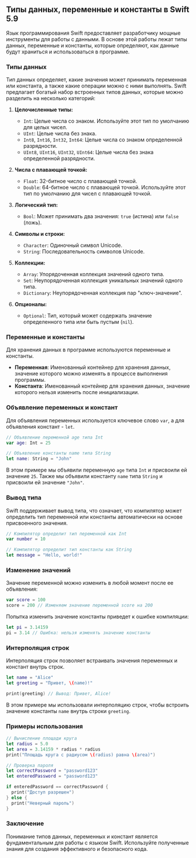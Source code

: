 ## Типы данных, переменные и константы в Swift 5.9

Язык программирования Swift предоставляет разработчику мощные инструменты для работы с данными. В основе этой работы лежат типы данных, переменные и константы, которые определяют, как данные будут храниться и использоваться в программе. 

### Типы данных

Тип данных определяет, какие значения может принимать переменная или константа, а также какие операции можно с ними выполнять. Swift предлагает богатый набор встроенных типов данных, которые можно разделить на несколько категорий:

1. **Целочисленные типы:**

   * `Int`: Целые числа со знаком. Используйте этот тип по умолчанию для целых чисел.
   * `UInt`: Целые числа без знака.
   * `Int8`, `Int16`, `Int32`, `Int64`: Целые числа со знаком определенной разрядности.
   * `UInt8`, `UInt16`, `UInt32`, `UInt64`: Целые числа без знака определенной разрядности.

2. **Числа с плавающей точкой:**

   * `Float`: 32-битное число с плавающей точкой.
   * `Double`: 64-битное число с плавающей точкой. Используйте этот тип по умолчанию для чисел с плавающей точкой.

3. **Логический тип:**

   * `Bool`: Может принимать два значения: `true` (истина) или `false` (ложь).

4. **Символы и строки:**

   * `Character`: Одиночный символ Unicode.
   * `String`: Последовательность символов Unicode.

5. **Коллекции:**

   * `Array`: Упорядоченная коллекция значений одного типа.
   * `Set`: Неупорядоченная коллекция уникальных значений одного типа.
   * `Dictionary`: Неупорядоченная коллекция пар "ключ-значение".

6. **Опционалы:**

   * `Optional`: Тип, который может содержать значение определенного типа или быть пустым (`nil`).

### Переменные и константы

Для хранения данных в программе используются переменные и константы. 

* **Переменная**: Именованный контейнер для хранения данных, значение которого можно изменять в процессе выполнения программы. 
* **Константа**: Именованный контейнер для хранения данных, значение которого нельзя изменить после инициализации.

### Объявление переменных и констант

Для объявления переменных используется ключевое слово `var`, а для объявления констант - `let`. 

```swift
// Объявление переменной age типа Int
var age: Int = 25

// Объявление константы name типа String
let name: String = "John"
```

В этом примере мы объявили переменную `age` типа `Int` и присвоили ей значение `25`. Также мы объявили константу `name` типа `String` и присвоили ей значение `"John"`.

### Вывод типа

Swift поддерживает вывод типа, что означает, что компилятор может определить тип переменной или константы автоматически на основе присвоенного значения.

```swift
// Компилятор определит тип переменной как Int
var number = 10

// Компилятор определит тип константы как String
let message = "Hello, world!"
```

### Изменение значений

Значение переменной можно изменить в любой момент после ее объявления:

```swift
var score = 100
score = 200 // Изменяем значение переменной score на 200
```

Попытка изменить значение константы приведет к ошибке компиляции:

```swift
let pi = 3.14159
pi = 3.14 // Ошибка: нельзя изменять значение константы
```

### Интерполяция строк

Интерполяция строк позволяет встраивать значения переменных и констант внутрь строк. 

```swift
let name = "Alice"
let greeting = "Привет, \(name)!"

print(greeting) // Вывод: Привет, Alice!
```

В этом примере мы использовали интерполяцию строк, чтобы встроить значение константы `name` внутрь строки `greeting`.

### Примеры использования

```swift
// Вычисление площади круга
let radius = 5.0
let area = 3.14159 * radius * radius
print("Площадь круга с радиусом \(radius) равна \(area)")

// Проверка пароля
let correctPassword = "password123"
let enteredPassword = "password123"

if enteredPassword == correctPassword {
  print("Доступ разрешен")
} else {
  print("Неверный пароль")
}
```

### Заключение

Понимание типов данных, переменных и констант является фундаментальным для работы с языком Swift. Используйте полученные знания для создания эффективного и безопасного кода.
